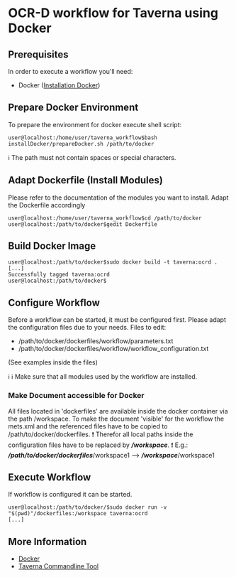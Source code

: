 # OCR-D workflow for Taverna using Docker

## Prerequisites

In order to execute a workflow you'll need:
- Docker ([Installation Docker](installDocker.md))

## Prepare Docker Environment
To prepare the environment for docker execute shell script:
```bash=bash
user@localhost:/home/user/taverna_workflow$bash installDocker/prepareDocker.sh /path/to/docker
```
:information_source: The path must not contain spaces or special characters.

## Adapt Dockerfile (Install Modules)
Please refer to the documentation of the modules you want to install.
Adapt the Dockerfile accordingly
```bash=bash
user@localhost:/home/user/taverna_workflow$cd /path/to/docker
user@localhost:/path/to/docker$gedit Dockerfile
```

## Build Docker Image
```bash=bash
user@localhost:/path/to/docker$sudo docker build -t taverna:ocrd .
[...]
Successfully tagged taverna:ocrd
user@localhost:/path/to/docker$
```

## Configure Workflow
Before a workflow can be started, it must be configured first.
Please adapt the configuration files due to your needs.
Files to edit:
* /path/to/docker/dockerfiles/workflow/parameters.txt
* /path/to/docker/dockerfiles/workflow/workflow_configuration.txt

(See examples inside the files)

:information_source: 
:information_source: Make sure that all modules used by the workflow are installed.

### Make Document accessible for Docker
All files located in 'dockerfiles' are available inside the docker container
via the path /workspace. To make the document 'visible' for the workflow the
mets.xml and the referenced files have to be copied to /path/to/docker/dockerfiles.
:heavy_exclamation_mark: Therefor all local paths inside the configuration files have to be replaced by ***/workspace***. :heavy_exclamation_mark: 
E.g.: ***/path/to/docker/dockerfiles***/workspace1 --> ***/workspace***/workspace1

## Execute Workflow
If workflow is configured it can be started.
```bash=bash
user@localhost:/path/to/docker/$sudo docker run -v "$(pwd)"/dockerfiles:/workspace taverna:ocrd
[...]
```

## More Information

* [Docker](https://www.docker.com/)
* [Taverna Commandline Tool](http://www.taverna.org.uk/download/command-line-tool/)

